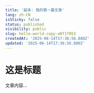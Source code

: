 ```yaml
---
title: '副本: 我的第一篇文章'
lang: zh-CN
isSticky: false
status: published
visibility: public
slug: hello-world-copy-a0f1f053
createdAt: '2025-06-14T17:36:56.880Z'
updated: '2025-06-14T17:36:56.880Z'
---
```

# 这是标题

文章内容...
